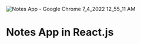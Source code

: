 ![Notes App - Google Chrome 7_4_2022 12_55_11 AM](https://user-images.githubusercontent.com/69891196/177054495-385ce6b7-c637-4c40-87bd-171b122bff5a.png)
# Notes App in React.js


